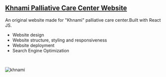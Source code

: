 ## [Khnami Palliative Care Center Website](https://khnami-center.com/en)

An original website made for "Khnami" palliative care center.Built with React JS.
- Website design
- Website structure, styling and responsiveness
- Website deployment 
- Search Engine Optimization
<br />

![khnami](https://user-images.githubusercontent.com/101115439/232557740-ce6e1e42-029e-4e74-bcf9-da7f4b15a407.png)
